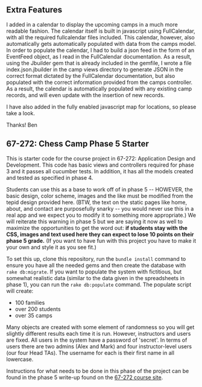 ## Extra Features ##

I added in a calendar to display the upcoming camps in a much more readable fashion. The calendar itself is built in javascript
using FullCalendar, with all the required fullcalendar files included.  This calendar, however, also automatically gets automatically
populated with data from the camps model.  In order to populate the calendar, I had to build a json feed in the form of an
EventFeed object, as I read in the FullCalendar documentation.  As a result, using the Jbuilder gem that is already included
in the gemfile, I wrote a file index.json.jbuilder in the camp views directory to generate JSON in the correct format dictated by 
the FullCalendar documentation, but also populated with the correct information provided from the camps controller.  As a result,
the calendar is automatically populated with any existing camp records, and will even update with the insertion of new records.


I have also added in the fully enabled javascript map for locations, so please take a look.

Thanks! 
Ben


## 67-272: Chess Camp Phase 5 Starter ##

This is starter code for the course project in 67-272: Application Design and Development.  This code has basic views and controllers required for phase 3 and it passes all cucumber tests.  In addition, it has all the models created and tested as specified in phase 4.

Students can use this as a base to work off of in phase 5 -- HOWEVER, the basic design, color scheme, images and the like must be modified from the tepid design provided here.  (BTW, the text on the static pages like home, about, and contact are purposefully snarky -- you would never use this in a real app and we expect you to modify it to something more appropriate.)  We will reiterate this warning in phase 5 but we are saying it now as well to maximize the opportunities to get the word out: **if students stay with the CSS, images and text used here they can expect to lose 10 points on their phase 5 grade.**  (If you want to have fun with this project you have to make it your own and style it as you see fit.)

To set this up, clone this repository, run the `bundle install` command to ensure you have all the needed gems and then create the database with `rake db:migrate`.  If you want to populate the system with fictitious, but somewhat realistic data (similar to the data given in the spreadsheets in phase 1), you can run the `rake db:populate` command.  The populate script will create:
- 100 families
- over 200 students
- over 35 camps

Many objects are created with some element of randomness so you will get slightly different results each time it is run.  However, instructors and users are fixed.  All users in the system have a password of 'secret'.  In terms of users there are two admins (Alex and Mark) and four instructor-level users (our four Head TAs).  The username for each is their first name in all lowercase.

Instructions for what needs to be done in this phase of the project can be found in the phase 5 write-up found on the [67-272 course site](http://cmu-is-272.org/projects/5).
